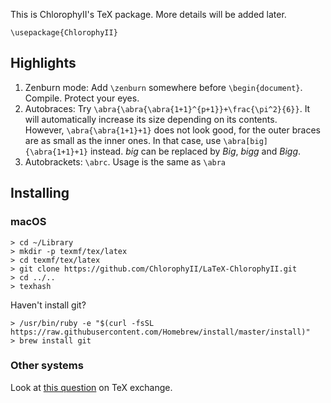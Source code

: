 This is ChlorophyII's TeX package. More details will be added later. 

`\usepackage{ChlorophyII}`

## Highlights
1. Zenburn mode: Add `\zenburn` somewhere before `\begin{document}`. Compile. Protect your eyes.
2. Autobraces: Try `\abra{\abra{\abra{1+1}^{p+1}}+\frac{\pi^2}{6}}`. It will automatically increase its size depending on its contents.  
	However, `\abra{\abra{1+1}+1}` does not look good, for the outer braces  are as small as the inner ones. In that case, use `\abra[big]{\abra{1+1}+1}` instead. *big* can be replaced by *Big*, *bigg* and *Bigg*.
3. Autobrackets: `\abrc`. Usage is the same as `\abra`

## Installing
### macOS
```
> cd ~/Library
> mkdir -p texmf/tex/latex
> cd texmf/tex/latex
> git clone https://github.com/ChlorophyII/LaTeX-ChlorophyII.git
> cd ../..
> texhash
```
Haven't install git?

```
> /usr/bin/ruby -e "$(curl -fsSL https://raw.githubusercontent.com/Homebrew/install/master/install)"
> brew install git
```

### Other systems
Look at [this question](https://tex.stackexchange.com/questions/1137/where-do-i-place-my-own-sty-or-cls-files-to-make-them-available-to-all-my-te) on TeX exchange.

